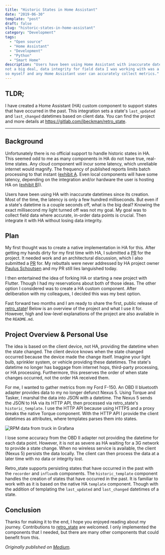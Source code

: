 ```yaml
---
title: "Historic States in Home Assistant"
date: "2019-06-30"
template: "post"
draft: false
slug: "historic-states-in-home-assistant"
category: "Development"
tags:
  - "Open source"
  - "Home Assistant"
  - "Development"
  - "Python"
  - "Smart Home"
description: "Users have been using Home Assistant with inaccurate datetimes since its creation. While it is usually
not a big deal, data integrity for field data I was working with was a top priority. Thus, I built a custom component 
so myself and any Home Assistant user can accurately collect metrics."
---
```


## TLDR;
I have created a Home Assistant (HA) custom component to support states that have occurred in the past. This 
integration sets a state's `last_updated` and `last_changed` datetimes based on client data. You can find the project 
and more details at https://gitlab.com/jbeckman/retro_state.

---

## Background
Unfortunately there is no official support to handle historic states in HA. This seemed odd to me as many components 
in HA do not have true, real-time states. Any cloud component will incur some latency, which unreliable internet would 
magnify. The frequency of published reports limits batch processing to that instant ([exhibit A](https://www.reddit.com/r/homeassistant/comments/8vfkyx/set_state_with_historical_data/). 
Even local components will have some latency, depending on the integration and/or hardware the user is hosting HA on 
([exhibit B](https://github.com/home-assistant/architecture/issues/155))).

Users have been using HA with inaccurate datetimes since its creation. Most of the time, the latency is only a few 
hundred milliseconds. But even if a state's datetime is a couple seconds off, what is the big deal? Knowing the exact 
millisecond my light turned off was not my goal. My goal was to collect field data where accurate, in-order data 
points is crucial. Then integrate it with HA without losing data integrity.

## Plan
My first thought was to create a native implementation in HA for this. After getting my hands dirty for my first time 
with HA, I submitted a [PR](https://github.com/home-assistant/core/pull/22872) for the project. It needed work and an 
architectural discussion, which I also submitted a [PR](https://github.com/home-assistant/architecture/issues/190) 
for. My rebuttals were never addressed by HA project owner [Paulus Schoutsen](https://github.com/balloob) and my PR 
still lies languished today.

I then entertained the idea of forking HA or starting a new project with Flutter. Though I had my reservations about 
both of those ideas. The other option I considered was to create a HA custom component. After deliberation with my 
colleagues, I decided this was my best option.

Fast forward two months and I am ready to share the first, public release of [retro_state](https://gitlab.com/jbeckman/retro_state)! 
Below is an overview of the project and what I use it for. However, high and low-level explanations of the project are 
also available in the `README.md`.

## Project Overview & Personal Use
The idea is based on the client device, not HA, providing the datetime when the state changed. The client device knows 
when the state changed occurred because the device made the change itself. Imagine your light bulb, sprinkler system, 
or vehicle providing these datetimes. The state's datetime no longer has baggage from internet hops, third-party 
processing, or HA processing. Furthermore, this preserves the order of when state changes occurred, not the order HA 
received them.

For me, I wanted to gather metrics from my Ford F-150. An OBD II bluetooth adapter provides data to my no longer 
defunct Nexus 5. Using Torque and Tasker, I marshal the data into JSON with a datetime. The Nexus 5 sends the JSON to 
HA via its HTTP API, then processed via retro_state's `historic_template`. I use the HTTP API because using HTTPS and a 
proxy breaks the native Torque component. With the HTTP API I provide the client datetimes as attributes, where 
templates parses them into states.

![RPM data from truck in Grafana](/media/smart_home_grafana.png)

I lose some accuracy from the OBD II adapter not providing the datetime for each data point. However, it is not as 
severe as HA waiting for a 3G network to provide a state change. When no wireless service is available, the client 
(Nexus 5) persists the data locally. The client can then process the data at a later time with no data or integrity 
lost.

Retro\_state supports persisting states that have occurred in the past with the `recorder` and `influxdb` components. 
The `historic_template` component handles the creation of states that have occurred in the past. It is familiar to 
work with as it is based on the native HA `template` component. Though with the addition of templating the 
`last_updated` and `last_changed` datetimes of a state.

## Conclusion
Thanks for making it to the end, I hope you enjoyed reading about my journey. Contributions to [retro_state](https://gitlab.com/jbeckman/retro_state) 
are welcomed. I only implemented the components that I needed, but there are many other components that could benefit 
from this.

*Originally published on [Medium](https://medium.com/@jonathantbeckman/historic-states-in-home-assistant-3ffe2ae0480a).*
